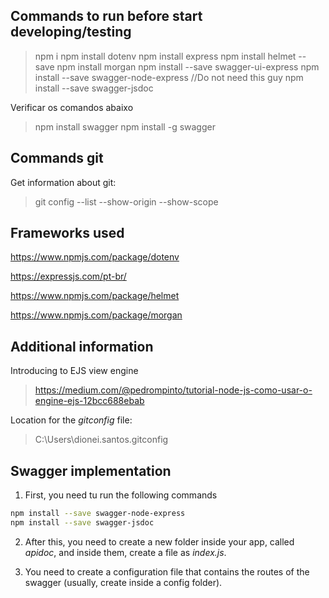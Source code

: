 ## Commands to run before start developing/testing

> npm i
> npm install dotenv
> npm install express
> npm install helmet --save
> npm install morgan
> npm install --save swagger-ui-express
> npm install --save swagger-node-express //Do not need this guy
> npm install --save swagger-jsdoc

Verificar os comandos abaixo
> npm install swagger
> npm install -g swagger

## Commands git 

Get information about git:
>git config --list --show-origin --show-scope

## Frameworks used
https://www.npmjs.com/package/dotenv

https://expressjs.com/pt-br/

https://www.npmjs.com/package/helmet

https://www.npmjs.com/package/morgan



## Additional information
Introducing to EJS view engine
>https://medium.com/@pedrompinto/tutorial-node-js-como-usar-o-engine-ejs-12bcc688ebab

Location for the *gitconfig* file:
>C:\Users\dionei.santos\.gitconfig


## Swagger implementation
1. First, you need tu run the following commands
```bash
npm install --save swagger-node-express
npm install --save swagger-jsdoc
```

2. After this, you need to create a new folder inside your app, called *apidoc*, and inside them, create a file as *index.js*.

3. You need to create a configuration file that contains the routes of the swagger (usually, create inside a config folder).